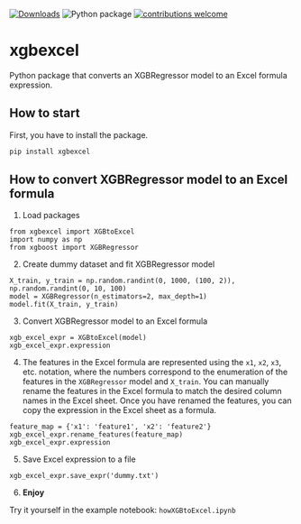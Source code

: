 [![Downloads](https://static.pepy.tech/badge/xgbexcel)](https://pepy.tech/project/xgbexcel) ![Python package](https://github.com/KalinNonchev/xgbexcel/actions/workflows/python-package.yml/badge.svg) [![contributions welcome](https://img.shields.io/badge/contributions-welcome-brightgreen.svg?style=flat)](https://github.com/KalinNonchev/xgbexcel/issues)
# xgbexcel

Python package that converts an XGBRegressor model to an Excel formula expression.

## How to start

First, you have to install the package.

```bash
pip install xgbexcel
```

## How to convert XGBRegressor model to an Excel formula

1. Load packages
```
from xgbexcel import XGBtoExcel
import numpy as np
from xgboost import XGBRegressor
```

2. Create dummy dataset and fit XGBRegressor model
```
X_train, y_train = np.random.randint(0, 1000, (100, 2)), np.random.randint(0, 10, 100)
model = XGBRegressor(n_estimators=2, max_depth=1)
model.fit(X_train, y_train)
```

3. Convert XGBRegressor model to an Excel formula
```
xgb_excel_expr = XGBtoExcel(model)
xgb_excel_expr.expression
```

4. The features in the Excel formula are represented using the `x1`, `x2`, `x3`, etc. notation, where the numbers correspond to the enumeration of the features in the `XGBRegressor` model and `X_train`. You can manually rename the features in the Excel formula to match the desired column names in the Excel sheet. Once you have renamed the features, you can copy the expression in the Excel sheet as a formula.

```
feature_map = {'x1': 'feature1', 'x2': 'feature2'}
xgb_excel_expr.rename_features(feature_map)
xgb_excel_expr.expression
```

5. Save Excel expression to a file
```
xgb_excel_expr.save_expr('dummy.txt')
```

6. **Enjoy**

Try it yourself in the example notebook: `howXGBtoExcel.ipynb` 
